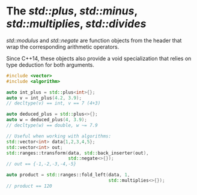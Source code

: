 # The *std::plus*, *std::minus*, *std::multiplies*, *std::divides*

 *std::modulus* and *std::negate* are function objects from the *<functional>* header that wrap the corresponding arithmetic operators.

Since C++14, these objects also provide a void specialization that relies on type deduction for both arguments.

```c++
#include <vector>
#include <algorithm>

auto int_plus = std::plus<int>{};
auto v = int_plus(4.2, 3.9);
// decltype(v) == int, v == 7 (4+3)

auto deduced_plus = std::plus<>{};
auto w = deduced_plus(4, 3.9);
// decltype(w) == double, w ~= 7.9

// Useful when working with algorithms:
std::vector<int> data{1,2,3,4,5};
std::vector<int> out;
std::ranges::transform(data, std::back_inserter(out),
                       std::negate<>{});
// out == {-1,-2,-3,-4,-5}

auto product = std::ranges::fold_left(data, 1, 
                                      std::multiplies<>{});
// product == 120
```

